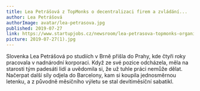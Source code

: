 ```yaml
---
title: Lea Petrášová z TopMonks o decentralizaci firem a zvládání...
author: Lea Petrášová
authorImage: avatar/lea-petrasova.jpg
published: 2019-07-27
link: https://www.startupjobs.cz/newsroom/lea-petrasova-topmonks-organizujeme-se-sami
picture: 2019-07-27(1).jpg
---
```


Slovenka Lea Petrášová po studiích v Brně přišla do Prahy, kde čtyři roky pracovala v nadnárodní korporaci. Když ze své pozice odcházela, měla na starosti tým padesáti lidí a uvědomila si, že už tuhle práci nemůže dělat. Načerpat další síly odjela do Barcelony, kam si koupila jednosměrnou letenku, a z původně měsíčního výletu se stal devítiměsíční sabatikl.
